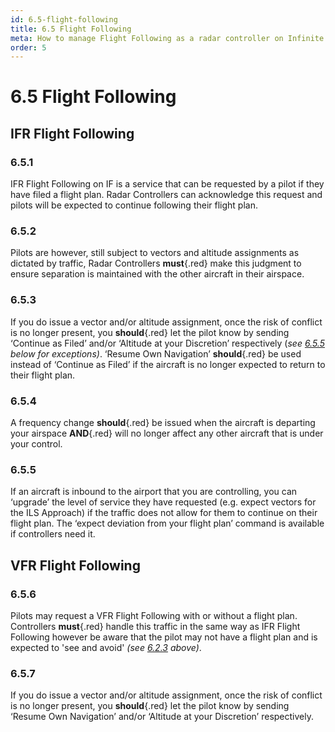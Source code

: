 ```yaml
---
id: 6.5-flight-following
title: 6.5 Flight Following
meta: How to manage Flight Following as a radar controller on Infinite Flight.
order: 5
---
```


# 6.5  Flight Following

 

## IFR Flight Following

### 6.5.1    

IFR Flight Following on IF is a service that can be requested by a pilot if they have filed a flight plan. Radar Controllers can acknowledge this request and pilots will be expected to continue following their flight plan.



### 6.5.2    

Pilots are however, still subject to vectors and altitude assignments as dictated by traffic, Radar Controllers **must**{.red} make this judgment to ensure separation is maintained with the other aircraft in their airspace.



### 6.5.3    

If you do issue a vector and/or altitude assignment, once the risk of conflict is no longer present, you **should**{.red} let the pilot know by sending ‘Continue as Filed’ and/or ‘Altitude at your Discretion’ respectively (*see [6.5.5](/guide/atc-manual/6.-radar/6.5-flight-following#6.5.5) below for exceptions)*. ‘Resume Own Navigation’ **should**{.red} be used instead of ‘Continue as Filed’  if the aircraft is no longer expected to return to their flight plan.



### 6.5.4    

A frequency change **should**{.red} be issued when the aircraft is departing your airspace **AND**{.red} will no longer affect any other aircraft that is under your control.



### 6.5.5    

If an aircraft is inbound to the airport that you are controlling, you can ‘upgrade’ the level of service they have requested (e.g. expect vectors for the ILS Approach) if the traffic does not allow for them to continue on their flight plan. The ‘expect deviation from your flight plan’ command is available if controllers need it.

 

## VFR Flight Following

### 6.5.6    

Pilots may request a VFR Flight Following with or without a flight plan. Controllers **must**{.red} handle this traffic in the same way as IFR Flight Following however be aware that the pilot may not have a flight plan and is expected to 'see and avoid' *(see [6.2.3](/guide/atc-manual/6.-radar/6.2-separation#6.2.3) above)*.



### 6.5.7 

If you do issue a vector and/or altitude assignment, once the risk of conflict is no longer present, you **should**{.red} let the pilot know by sending ‘Resume Own Navigation’ and/or ‘Altitude at your Discretion’ respectively.